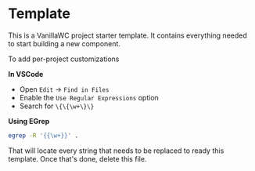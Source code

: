 # Template

This is a VanillaWC project starter template. It contains everything needed to start building a new component.

To add per-project customizations

**In VSCode**

- Open `Edit` -> `Find in Files`
- Enable the `Use Regular Expressions` option
- Search for `\{\{\w+\}\}`

**Using EGrep**

```sh
egrep -R '{{\w+}}' .
```

That will locate every string that needs to be replaced to ready this template. Once that's done, delete this file.
